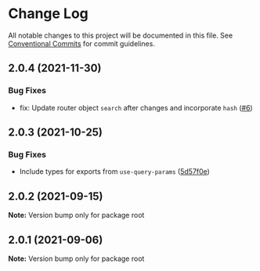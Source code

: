 # Change Log

All notable changes to this project will be documented in this file.
See [Conventional Commits](https://conventionalcommits.org) for commit guidelines.

## 2.0.4 (2021-11-30)


### Bug Fixes

* fix: Update router object `search` after changes and incorporate `hash` ([#6](https://github.com/amannn/next-query-params/pull/6))





## 2.0.3 (2021-10-25)


### Bug Fixes

* Include types for exports from `use-query-params` ([5d57f0e](https://github.com/amannn/next-query-params/commit/5d57f0eab2a055d3c51f0815989cde3fefc76274))





## 2.0.2 (2021-09-15)

**Note:** Version bump only for package root





## 2.0.1 (2021-09-06)

**Note:** Version bump only for package root
